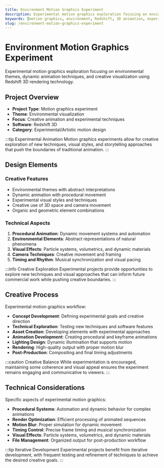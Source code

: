 ```yaml
---
title: Environment Motion Graphics Experiment
description: Experimental motion graphics exploration focusing on environmental themes, dynamic animation techniques, and creative visualization using Redshift 3D rendering technology.
keywords: [motion graphics, environment, Redshift, 3D animation, experimental design, creative visualization, dynamic animation, environmental themes]
slug: /environment-motion-graphics-experiment
---
```


# Environment Motion Graphics Experiment

Experimental motion graphics exploration focusing on environmental themes, dynamic animation techniques, and creative visualization using Redshift 3D rendering technology.

## Project Overview

- **Project Type**: Motion graphics experiment
- **Theme**: Environmental visualization
- **Focus**: Creative animation and experimental techniques
- **Software**: Redshift 3D
- **Category**: Experimental/Artistic motion design

:::tip Experimental Animation
Motion graphics experiments allow for creative exploration of new techniques, visual styles, and storytelling approaches that push the boundaries of traditional animation.
:::

## Design Elements

### Creative Features
- Environmental themes with abstract interpretations
- Dynamic animation with procedural movement
- Experimental visual styles and techniques
- Creative use of 3D space and camera movement
- Organic and geometric element combinations

### Technical Aspects
1. **Procedural Animation**: Dynamic movement systems and automation
2. **Environmental Elements**: Abstract representations of natural phenomena
3. **Visual Effects**: Particle systems, volumetrics, and dynamic materials
4. **Camera Techniques**: Creative movement and framing
5. **Timing and Rhythm**: Musical synchronization and visual pacing

:::info Creative Exploration
Experimental projects provide opportunities to explore new techniques and visual approaches that can inform future commercial work while pushing creative boundaries.
:::

## Creative Process

Experimental motion graphics workflow:

- **Concept Development**: Defining experimental goals and creative direction
- **Technical Exploration**: Testing new techniques and software features
- **Asset Creation**: Developing elements with experimental approaches
- **Animation Development**: Creating procedural and keyframe animations
- **Lighting Design**: Dynamic illumination that supports motion
- **Rendering**: High-quality output with proper motion blur
- **Post-Production**: Compositing and final timing adjustments

:::caution Creative Balance
While experimentation is encouraged, maintaining some coherence and visual appeal ensures the experiment remains engaging and communicative to viewers.
:::

## Technical Considerations

Specific aspects of experimental motion graphics:

- **Procedural Systems**: Automation and dynamic behavior for complex animations
- **Render Optimization**: Efficient processing of animated sequences
- **Motion Blur**: Proper simulation for dynamic movement
- **Timing Control**: Precise frame timing and musical synchronization
- **Visual Effects**: Particle systems, volumetrics, and dynamic materials
- **File Management**: Organized output for post-production workflow

:::tip Iterative Development
Experimental projects benefit from iterative development, with frequent testing and refinement of techniques to achieve the desired creative goals.
:::